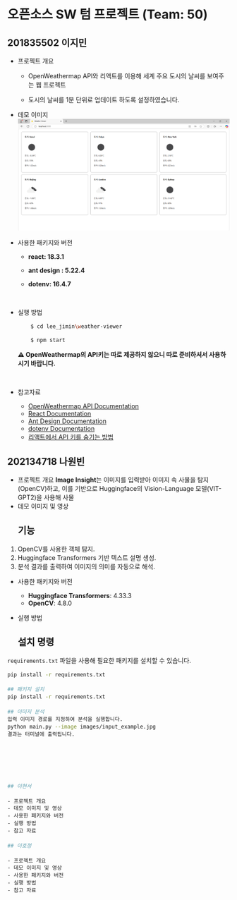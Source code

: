 # 오픈소스 SW 텀 프로젝트 (Team: 50)

## 201835502 이지민

- 프로젝트 개요

  - OpenWeathermap API와 리액트를 이용해 세계 주요 도시의 날씨를 보여주는 웹 프로젝트

  - 도시의 날씨를 1분 단위로 업데이트 하도록 설정하였습니다.
    <br/>

- 데모 이미지
  ![image](weather-viewer.png)

- 사용한 패키지와 버전

  - **react: 18.3.1**
  - **ant design : 5.22.4**
  - **dotenv: 16.4.7**

    <br />

- 실행 방법

  ```bash
      $ cd lee_jimin\weather-viewer
  ```

  ```bash
      $ npm start
  ```

  **⚠️ OpenWeathermap의 API키는 따로 제공하지 않으니 따로 준비하셔서 사용하시기 바랍니다.**

    <br />

- 참고자료
  - [OpenWeathermap API Documentation](https://openweathermap.org/api)
  - [React Documentation](https://reactjs.org/docs/getting-started.html)
  - [Ant Design Documentation](https://ant.design/docs/react/introduce)
  - [dotenv Documentation](https://www.npmjs.com/package/dotenv)
  - [리액트에서 API 키를 숨기는 방법](https://kybeen.tistory.com/104)

## 202134718 나원빈

- 프로젝트 개요
  **Image Insight**는 이미지를 입력받아 이미지 속 사물을 탐지(OpenCV)하고, 이를 기반으로 Huggingface의 Vision-Language 모델(VIT-GPT2)을 사용해 사물
- 데모 이미지 및 영상
  ## 기능
1. OpenCV를 사용한 객체 탐지.
2. Huggingface Transformers 기반 텍스트 설명 생성.
3. 분석 결과를 출력하여 이미지의 의미를 자동으로 해석.
- 사용한 패키지와 버전
  - **Huggingface Transformers**: 4.33.3  
  - **OpenCV**: 4.8.0

- 실행 방법
  ## 설치 명령
`requirements.txt` 파일을 사용해 필요한 패키지를 설치할 수 있습니다.
```bash
pip install -r requirements.txt

## 패키지 설치
pip install -r requirements.txt

## 이미지 분석
입력 이미지 경로를 지정하여 분석을 실행합니다.
python main.py --image images/input_example.jpg
결과는 터미널에 출력됩니다.






## 이현서

- 프로젝트 개요
- 데모 이미지 및 영상
- 사용한 패키지와 버전
- 실행 방법
- 참고 자료

## 이호정

- 프로젝트 개요
- 데모 이미지 및 영상
- 사용한 패키지와 버전
- 실행 방법
- 참고 자료
